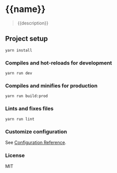 # {{name}}
> {{description}}
## Project setup
```
yarn install
```

### Compiles and hot-reloads for development
```
yarn run dev
```

### Compiles and minifies for production
```
yarn run build:prod
```

### Lints and fixes files
```
yarn run lint
```

### Customize configuration
See [Configuration Reference](https://cli.vuejs.org/config/).

### License
MIT
